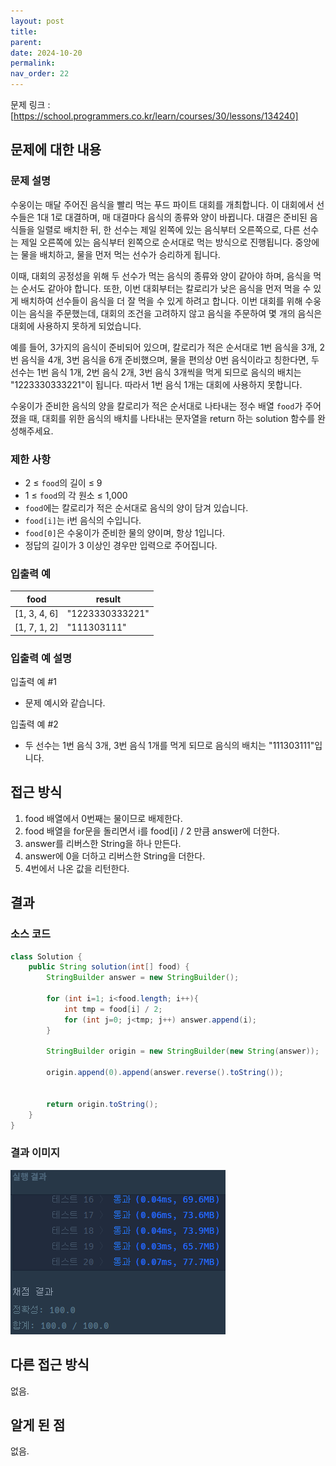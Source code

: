 ```yaml
---
layout: post
title:
parent:
date: 2024-10-20
permalink:
nav_order: 22
---
```


문제 링크 : [https://school.programmers.co.kr/learn/courses/30/lessons/134240]

## 문제에 대한 내용

### 문제 설명

수웅이는 매달 주어진 음식을 빨리 먹는 푸드 파이트 대회를 개최합니다. 이 대회에서 선수들은 1대 1로 대결하며, 매 대결마다 음식의 종류와 양이 바뀝니다. 대결은 준비된 음식들을 일렬로 배치한 뒤, 한 선수는 제일 왼쪽에 있는 음식부터 오른쪽으로, 다른 선수는 제일 오른쪽에 있는 음식부터 왼쪽으로 순서대로 먹는 방식으로 진행됩니다. 중앙에는 물을 배치하고, 물을 먼저 먹는 선수가 승리하게 됩니다.

이때, 대회의 공정성을 위해 두 선수가 먹는 음식의 종류와 양이 같아야 하며, 음식을 먹는 순서도 같아야 합니다. 또한, 이번 대회부터는 칼로리가 낮은 음식을 먼저 먹을 수 있게 배치하여 선수들이 음식을 더 잘 먹을 수 있게 하려고 합니다. 이번 대회를 위해 수웅이는 음식을 주문했는데, 대회의 조건을 고려하지 않고 음식을 주문하여 몇 개의 음식은 대회에 사용하지 못하게 되었습니다.

예를 들어, 3가지의 음식이 준비되어 있으며, 칼로리가 적은 순서대로 1번 음식을 3개, 2번 음식을 4개, 3번 음식을 6개 준비했으며, 물을 편의상 0번 음식이라고 칭한다면, 두 선수는 1번 음식 1개, 2번 음식 2개, 3번 음식 3개씩을 먹게 되므로 음식의 배치는 "1223330333221"이 됩니다. 따라서 1번 음식 1개는 대회에 사용하지 못합니다.

수웅이가 준비한 음식의 양을 칼로리가 적은 순서대로 나타내는 정수 배열 `food`가 주어졌을 때, 대회를 위한 음식의 배치를 나타내는 문자열을 return 하는 solution 함수를 완성해주세요.

### 제한 사항

- 2 ≤ `food`의 길이 ≤ 9
- 1 ≤ `food`의 각 원소 ≤ 1,000
- `food`에는 칼로리가 적은 순서대로 음식의 양이 담겨 있습니다.
- `food[i]`는 i번 음식의 수입니다.
- `food[0]`은 수웅이가 준비한 물의 양이며, 항상 1입니다.
- 정답의 길이가 3 이상인 경우만 입력으로 주어집니다.

### 입출력 예

| food         | result          |
| ------------ | --------------- |
| [1, 3, 4, 6] | "1223330333221" |
| [1, 7, 1, 2] | "111303111"     |

### 입출력 예 설명

입출력 예 #1

- 문제 예시와 같습니다.

입출력 예 #2

- 두 선수는 1번 음식 3개, 3번 음식 1개를 먹게 되므로 음식의 배치는 "111303111"입니다.

## 접근 방식

1. food 배열에서 0번째는 물이므로 배제한다.
1. food 배열을 for문을 돌리면서 i를 food[i] / 2 만큼 answer에 더한다.
1. answer를 리버스한 String을 하나 만든다.
1. answer에 0을 더하고 리버스한 String을 더한다.
1. 4번에서 나온 값을 리턴한다.

## 결과

### 소스 코드

```java
class Solution {
    public String solution(int[] food) {
        StringBuilder answer = new StringBuilder();

        for (int i=1; i<food.length; i++){
            int tmp = food[i] / 2;
            for (int j=0; j<tmp; j++) answer.append(i);
        }

        StringBuilder origin = new StringBuilder(new String(answer));

        origin.append(0).append(answer.reverse().toString());


        return origin.toString();
    }
}
```

### 결과 이미지

![alt text](/공부/코딩-테스트-공부/image-32.png)

## 다른 접근 방식

없음.

## 알게 된 점

없음.

[https://school.programmers.co.kr/learn/courses/30/lessons/134240]: https://school.programmers.co.kr/learn/courses/30/lessons/134240

